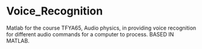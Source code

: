 # Voice_Recognition
Matlab for the course TFYA65, Audio physics, in providing voice recognition for different audio commands for a computer to process. BASED IN MATLAB.
